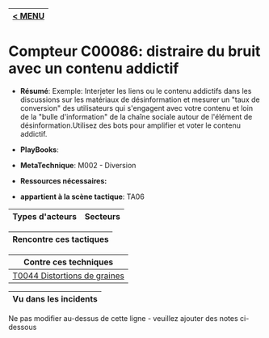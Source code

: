 |[< MENU](../README.md)|
|---|
# Compteur C00086: distraire du bruit avec un contenu addictif

* **Résumé**: Exemple: Interjeter les liens ou le contenu addictifs dans les discussions sur les matériaux de désinformation et mesurer un "taux de conversion" des utilisateurs qui s'engagent avec votre contenu et loin de la "bulle d'information" de la chaîne sociale autour de l'élément de désinformation.Utilisez des bots pour amplifier et voter le contenu addictif.

* **PlayBooks**:

* **MetaTechnique**: M002 - Diversion

* **Ressources nécessaires:**

* **appartient à la scène tactique**: TA06


|Types d'acteurs |Secteurs |
|----------- |------- |



|Rencontre ces tactiques |
|---------------------- |



|Contre ces techniques |
|------------------------- |
|[T0044 Distortions de graines](../../generated_pages/techniques/T0044.md) |



|Vu dans les incidents |
|----------------- |


Ne pas modifier au-dessus de cette ligne - veuillez ajouter des notes ci-dessous